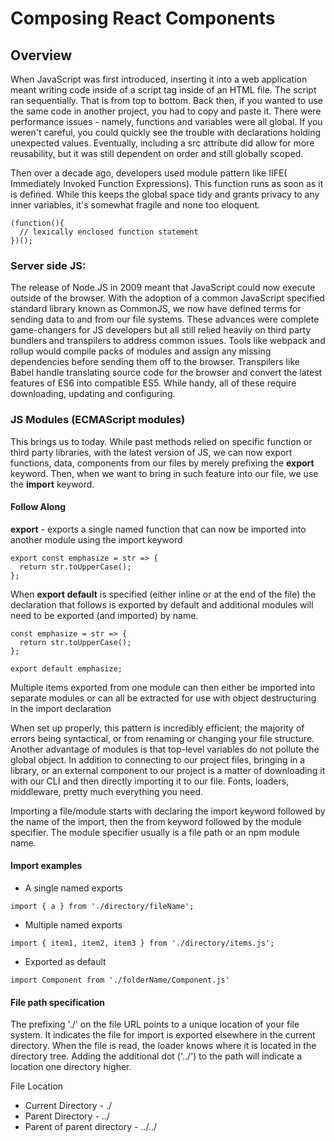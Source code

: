 # Composing React Components

## Overview

When JavaScript was first introduced, inserting it into a web application meant writing code inside of a script tag inside of an HTML file. The script ran sequentially. That is from top to bottom. Back then, if you wanted to use the same code in another project, you had to copy and paste it. There were performance issues - namely, functions and variables were all global. If you weren't careful, you could quickly see the trouble with declarations holding unexpected values. Eventually, including a src attribute did allow for more reusability, but it was still dependent on order and still globally scoped.

Then over a decade ago, developers used module pattern like IIFE( Immediately Invoked Function Expressions). This function runs as soon as it is defined. While this keeps the global space tidy and grants privacy to any inner variables, it's somewhat fragile and none too eloquent.

```
(function(){
  // lexically enclosed function statement
})();
```

### Server side JS:

The release of Node.JS in 2009 meant that JavaScript could now execute outside of the browser. With the adoption of a common JavaScript specified standard library known as CommonJS, we now have defined terms for sending data to and from our file systems. These advances were complete game-changers for JS developers but all still relied heavily on third party bundlers and transpilers to address common issues. Tools like webpack and rollup would compile packs of modules and assign any missing dependencies before sending them off to the browser. Transpilers like Babel handle translating source code for the browser and convert the latest features of ES6 into compatible ES5. While handy, all of these require downloading, updating and configuring.


### JS Modules (ECMAScript modules)

This brings us to today. While past methods relied on specific function or third party libraries, with the latest version of JS, we can now export functions, data, components from our files by merely prefixing the **export** keyword. Then, when we want to bring in such feature into our file, we use the **import** keyword.


#### Follow Along

**export** - exports a single named function that can now be imported into another module using the import keyword

```
export const emphasize = str => {
  return str.toUpperCase();
};
```

When **export default** is specified (either inline or at the end of the file) the declaration that follows is exported by default and additional modules will need to be exported (and imported) by name.

```
const emphasize = str => {
  return str.toUpperCase();
};

export default emphasize;
```

Multiple items exported from one module can then either be imported into separate modules or can all be extracted for use with object destructuring in the import declaration

When set up properly, this pattern is incredibly efficient; the majority of errors being syntactical, or from renaming or changing your file structure. Another advantage of modules is that top-level variables do not pollute the global object. In addition to connecting to our project files, bringing in a library, or an external component to our project is a matter of downloading it with our CLI and then directly importing it to our file. Fonts, loaders, middleware, pretty much everything you need.

Importing a file/module starts with declaring the import keyword followed by the name of the import, then the from keyword followed by the module specifier. The module specifier usually is a file path or an npm module name.

#### Import examples

* A single named exports

```
import { a } from './directory/fileName';
```

* Multiple named exports

```
import { item1, item2, item3 } from './directory/items.js';
```

* Exported as default

```
import Component from './folderName/Component.js'
```


#### File path specification

The prefixing './' on the file URL points to a unique location of your file system. It indicates the file for import is exported elsewhere in the current directory. When the file is read, the loader knows where it is located in the directory tree. Adding the additional  dot ('../') to the path will indicate a location one directory higher.

File Location

* Current Directory - ./
* Parent Directory -  ../
* Parent of parent directory - ../../
